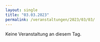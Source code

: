 ```yaml
---
layout: single
title: "03.03.2023"
permalink: /veranstaltungen/2023/03/03/
---
```


Keine Veranstaltung an diesem Tag.
